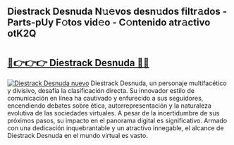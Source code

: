 ## Diestrack Desnuda N𝚞𝚎vos desn𝚞dos filtr𝚊dos - Parts-pUy F𝚘tos vid𝚎o - C𝚘ntenido atr𝚊ctivo otK2Q

# <h2><a href="http://mbaypa.tromn.icu/?c=Diestrack+Desnuda">🔗👉👉👉 Diestrack Desnuda 🔗🔗</a></h2>

[![Diestrack Desnuda nuevo](https://i.imgur.com/pEAQMta.gif)](http://mbaypa.tromn.icu/?c=Diestrack+Desnuda)
Diestrack Desnuda, un personaje multifacético y divisivo, desafía la clasificación directa. Su innovador estilo de comunicación en línea ha cautivado y enfurecido a sus seguidores, encendiendo debates sobre ética, autorrepresentación y la naturaleza evolutiva de las sociedades virtuales. A pesar de la incertidumbre de sus próximos pasos, su impacto en el panorama digital es significativo. Armado con una dedicación inquebrantable y un atractivo innegable, el alcance de Diestrack Desnuda en el mundo virtual es vasto.

